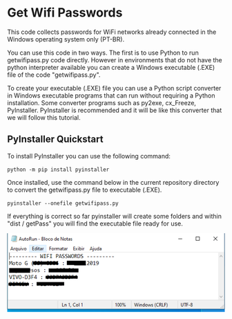 # Get Wifi Passwords
This code collects passwords for WiFi networks already connected in the Windows operating system only (PT-BR).

You can use this code in two ways. The first is to use Python to run getwifipass.py code directly. However in environments that do not have the python interpreter available you can create a Windows executable (.EXE) file of the code "getwifipass.py".

To create your executable (.EXE) file you can use a Python script converter in Windows executable programs that can run without requiring a Python installation. Some converter programs such as py2exe, cx_Freeze, PyInstaller. PyInstaller is recommended and it will be like this converter that we will follow this tutorial.

## PyInstaller Quickstart
To install PyInstaller you can use the following command:
```
python -m pip install pyinstaller
```

Once installed, use the command below in the current repository directory to convert the getwifipass.py file to executable (.EXE).
```
pyinstaller --onefile getwifipass.py
```

If everything is correct so far pyinstaller will create some folders and within "dist / getPass" you will find the executable file ready for use.

![img](autorun_img.PNG)
